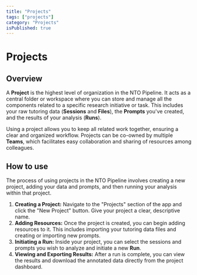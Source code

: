```yaml
---
title: "Projects"
tags: ["projects"]
category: "Projects"
isPublished: true
---
```


# Projects

## Overview

A **Project** is the highest level of organization in the NTO Pipeline. It acts as a central folder or workspace where you can store and manage all the components related to a specific research initiative or task. This includes your raw tutoring data (**Sessions** and **Files**), the **Prompts** you've created, and the results of your analysis (**Runs**).

Using a project allows you to keep all related work together, ensuring a clear and organized workflow. Projects can be co-owned by multiple **Teams**, which facilitates easy collaboration and sharing of resources among colleagues.

## How to use

The process of using projects in the NTO Pipeline involves creating a new project, adding your data and prompts, and then running your analysis within that project.

1.  **Creating a Project:** Navigate to the "Projects" section of the app and click the "New Project" button. Give your project a clear, descriptive name.
2.  **Adding Resources:** Once the project is created, you can begin adding resources to it. This includes importing your tutoring data files and creating or importing new prompts.
3.  **Initiating a Run:** Inside your project, you can select the sessions and prompts you wish to analyze and initiate a new **Run**.
4.  **Viewing and Exporting Results:** After a run is complete, you can view the results and download the annotated data directly from the project dashboard.
